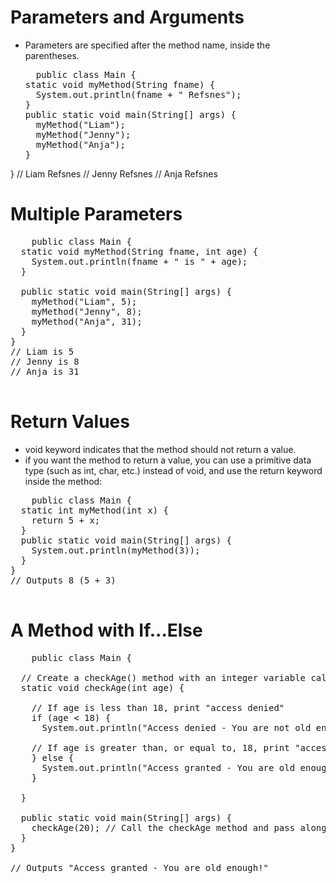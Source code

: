 # Parameters and Arguments 
+ Parameters are specified after the method name, inside the parentheses.<br/>
  <pre>
    public class Main {
  static void myMethod(String fname) {
    System.out.println(fname + " Refsnes");
  }
  public static void main(String[] args) {
    myMethod("Liam");
    myMethod("Jenny");
    myMethod("Anja");
  }
}
// Liam Refsnes
// Jenny Refsnes
// Anja Refsnes
  </pre>
  # Multiple Parameters
  <pre>
    public class Main {
  static void myMethod(String fname, int age) {
    System.out.println(fname + " is " + age);
  }

  public static void main(String[] args) {
    myMethod("Liam", 5);
    myMethod("Jenny", 8);
    myMethod("Anja", 31);
  }
}
// Liam is 5
// Jenny is 8
// Anja is 31
  </pre>
  # Return Values
  + void keyword indicates that the method should not return a value.<br/>
  + if you want the method to return a value, you can use a primitive data type (such as int, char, etc.) instead of void, and use the return keyword inside the method:<br/>
  <pre>
    public class Main {
  static int myMethod(int x) {
    return 5 + x;
  }
  public static void main(String[] args) {
    System.out.println(myMethod(3));
  }
}
// Outputs 8 (5 + 3)
  </pre>
  # A Method with If...Else
  <pre>
    public class Main {

  // Create a checkAge() method with an integer variable called age
  static void checkAge(int age) {

    // If age is less than 18, print "access denied"
    if (age < 18) {
      System.out.println("Access denied - You are not old enough!");

    // If age is greater than, or equal to, 18, print "access granted"
    } else {
      System.out.println("Access granted - You are old enough!");
    }

  }

  public static void main(String[] args) {
    checkAge(20); // Call the checkAge method and pass along an age of 20
  }
}

// Outputs "Access granted - You are old enough!"
  </pre>
